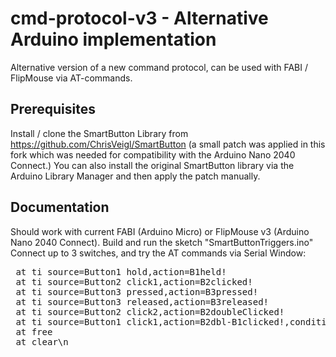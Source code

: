 # cmd-protocol-v3 - Alternative Arduino implementation
Alternative version of a new command protocol, can be used with FABI / FlipMouse via AT-commands.

## Prerequisites
Install / clone the SmartButton Library from https://github.com/ChrisVeigl/SmartButton
(a small patch was applied in this fork which was needed for compatibility with the Arduino Nano 2040 Connect.)
You can also install the original SmartButton library via the Arduino Library Manager and then apply the patch manually.


## Documentation
Should work with current FABI (Arduino Micro) or FlipMouse v3 (Arduino Nano 2040 Connect).
Build and run the sketch "SmartButtonTriggers.ino"
Connect up to 3 switches, and try the AT commands via Serial Window:

<pre>
 at ti source=Button1 hold,action=B1held!
 at ti source=Button2 click1,action=B2clicked!
 at ti source=Button3 pressed,action=B3pressed!
 at ti source=Button3 released,action=B3released!
 at ti source=Button2 click2,action=B2doubleClicked!
 at ti source=Button1 click1,action=B2dbl-B1clicked!,condition=Button2 click2
 at free
 at clear\n
</pre>


